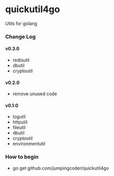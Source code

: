 # quickutil4go

Utils for golang

### Change Log

#### v0.3.0

+ redisutil
+ dbutil
+ cryptoutil

#### v0.2.0

+ remove unused code

#### v0.1.0

+ logutil
+ httputil
+ fileutil
+ dbutil
+ cryptoutil
+ environmentutil

### How to begin

+ go get github.com/jumpingcoder/quickutil4go